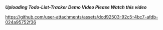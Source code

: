 *****Uploading Todo-List-Tracker Demo Video Please Watch this video*****

https://github.com/user-attachments/assets/dcd92503-92c5-4bc7-afdb-024a95752f36
